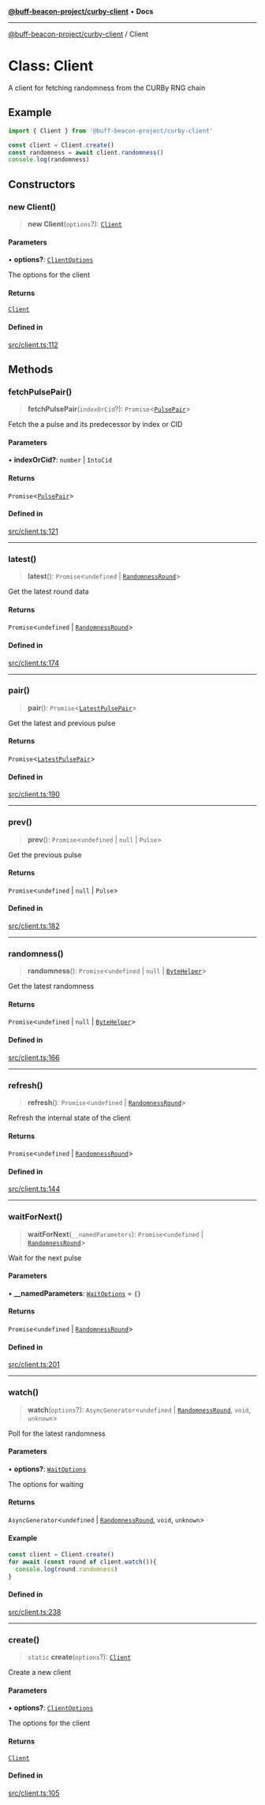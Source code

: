 [**@buff-beacon-project/curby-client**](../index.md) • **Docs**

***

[@buff-beacon-project/curby-client](../index.md) / Client

# Class: Client

A client for fetching randomness from the CURBy RNG chain

## Example

```ts
import { Client } from '@buff-beacon-project/curby-client'

const client = Client.create()
const randomness = await client.randomness()
console.log(randomness)
```

## Constructors

### new Client()

> **new Client**(`options`?): [`Client`](Client.md)

#### Parameters

• **options?**: [`ClientOptions`](../type-aliases/ClientOptions.md)

The options for the client

#### Returns

[`Client`](Client.md)

#### Defined in

[src/client.ts:112](https://github.com/buff-beacon-project/curby-js-client/blob/d961ea8fc79685bb955a01063f4c2d40db48941d/src/client.ts#L112)

## Methods

### fetchPulsePair()

> **fetchPulsePair**(`indexOrCid`?): `Promise`\<[`PulsePair`](../type-aliases/PulsePair.md)\>

Fetch the a pulse and its predecessor by index or CID

#### Parameters

• **indexOrCid?**: `number` \| `IntoCid`

#### Returns

`Promise`\<[`PulsePair`](../type-aliases/PulsePair.md)\>

#### Defined in

[src/client.ts:121](https://github.com/buff-beacon-project/curby-js-client/blob/d961ea8fc79685bb955a01063f4c2d40db48941d/src/client.ts#L121)

***

### latest()

> **latest**(): `Promise`\<`undefined` \| [`RandomnessRound`](../type-aliases/RandomnessRound.md)\>

Get the latest round data

#### Returns

`Promise`\<`undefined` \| [`RandomnessRound`](../type-aliases/RandomnessRound.md)\>

#### Defined in

[src/client.ts:174](https://github.com/buff-beacon-project/curby-js-client/blob/d961ea8fc79685bb955a01063f4c2d40db48941d/src/client.ts#L174)

***

### pair()

> **pair**(): `Promise`\<[`LatestPulsePair`](../type-aliases/LatestPulsePair.md)\>

Get the latest and previous pulse

#### Returns

`Promise`\<[`LatestPulsePair`](../type-aliases/LatestPulsePair.md)\>

#### Defined in

[src/client.ts:190](https://github.com/buff-beacon-project/curby-js-client/blob/d961ea8fc79685bb955a01063f4c2d40db48941d/src/client.ts#L190)

***

### prev()

> **prev**(): `Promise`\<`undefined` \| `null` \| `Pulse`\>

Get the previous pulse

#### Returns

`Promise`\<`undefined` \| `null` \| `Pulse`\>

#### Defined in

[src/client.ts:182](https://github.com/buff-beacon-project/curby-js-client/blob/d961ea8fc79685bb955a01063f4c2d40db48941d/src/client.ts#L182)

***

### randomness()

> **randomness**(): `Promise`\<`undefined` \| `null` \| [`ByteHelper`](../type-aliases/ByteHelper.md)\>

Get the latest randomness

#### Returns

`Promise`\<`undefined` \| `null` \| [`ByteHelper`](../type-aliases/ByteHelper.md)\>

#### Defined in

[src/client.ts:166](https://github.com/buff-beacon-project/curby-js-client/blob/d961ea8fc79685bb955a01063f4c2d40db48941d/src/client.ts#L166)

***

### refresh()

> **refresh**(): `Promise`\<`undefined` \| [`RandomnessRound`](../type-aliases/RandomnessRound.md)\>

Refresh the internal state of the client

#### Returns

`Promise`\<`undefined` \| [`RandomnessRound`](../type-aliases/RandomnessRound.md)\>

#### Defined in

[src/client.ts:144](https://github.com/buff-beacon-project/curby-js-client/blob/d961ea8fc79685bb955a01063f4c2d40db48941d/src/client.ts#L144)

***

### waitForNext()

> **waitForNext**(`__namedParameters`): `Promise`\<`undefined` \| [`RandomnessRound`](../type-aliases/RandomnessRound.md)\>

Wait for the next pulse

#### Parameters

• **\_\_namedParameters**: [`WaitOptions`](../type-aliases/WaitOptions.md) = `{}`

#### Returns

`Promise`\<`undefined` \| [`RandomnessRound`](../type-aliases/RandomnessRound.md)\>

#### Defined in

[src/client.ts:201](https://github.com/buff-beacon-project/curby-js-client/blob/d961ea8fc79685bb955a01063f4c2d40db48941d/src/client.ts#L201)

***

### watch()

> **watch**(`options`?): `AsyncGenerator`\<`undefined` \| [`RandomnessRound`](../type-aliases/RandomnessRound.md), `void`, `unknown`\>

Poll for the latest randomness

#### Parameters

• **options?**: [`WaitOptions`](../type-aliases/WaitOptions.md)

The options for waiting

#### Returns

`AsyncGenerator`\<`undefined` \| [`RandomnessRound`](../type-aliases/RandomnessRound.md), `void`, `unknown`\>

#### Example

```ts
const client = Client.create()
for await (const round of client.watch()){
  console.log(round.randomness)
}
```

#### Defined in

[src/client.ts:238](https://github.com/buff-beacon-project/curby-js-client/blob/d961ea8fc79685bb955a01063f4c2d40db48941d/src/client.ts#L238)

***

### create()

> `static` **create**(`options`?): [`Client`](Client.md)

Create a new client

#### Parameters

• **options?**: [`ClientOptions`](../type-aliases/ClientOptions.md)

The options for the client

#### Returns

[`Client`](Client.md)

#### Defined in

[src/client.ts:105](https://github.com/buff-beacon-project/curby-js-client/blob/d961ea8fc79685bb955a01063f4c2d40db48941d/src/client.ts#L105)
